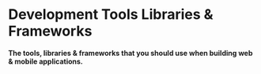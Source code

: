 Development Tools Libraries & Frameworks
======================================

**The tools, libraries &amp; frameworks that you should use when building web & mobile applications.**
